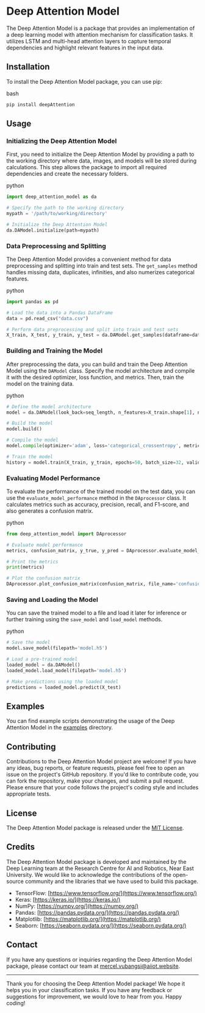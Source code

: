 # Deep Attention Model

The Deep Attention Model is a package that provides an implementation of a deep learning model with attention mechanism for classification tasks. It utilizes LSTM and multi-head attention layers to capture temporal dependencies and highlight relevant features in the input data.

## Installation

To install the Deep Attention Model package, you can use pip:

bash

```bash
pip install deepAttention
```

## Usage

### Initializing the Deep Attention Model

First, you need to initialize the Deep Attention Model by providing a path to the working directory where data, images, and models will be stored during calculations. This step allows the package to import all required dependencies and create the necessary folders.

python

```python
import deep_attention_model as da

# Specify the path to the working directory
mypath = '/path/to/working/directory'

# Initialize the Deep Attention Model
da.DAModel.initialize(path=mypath)
```

### Data Preprocessing and Splitting

The Deep Attention Model provides a convenient method for data preprocessing and splitting into train and test sets. The `get_samples` method handles missing data, duplicates, infinities, and also numerizes categorical features.

python

```python
import pandas as pd

# Load the data into a Pandas DataFrame
data = pd.read_csv("data.csv")

# Perform data preprocessing and split into train and test sets
X_train, X_test, y_train, y_test = da.DAModel.get_samples(dataframe=data, target='label', test_size=0.2, samples=n, stratify=True)
```

### Building and Training the Model

After preprocessing the data, you can build and train the Deep Attention Model using the `DAModel` class. Specify the model architecture and compile it with the desired optimizer, loss function, and metrics. Then, train the model on the training data.

python

```python
# Define the model architecture
model = da.DAModel(look_back=seq_length, n_features=X_train.shape[1], n_outputs=num_classes, seq_length=seq_length, num_heads=8)

# Build the model
model.build()

# Compile the model
model.compile(optimizer='adam', loss='categorical_crossentropy', metrics=['accuracy'])

# Train the model
history = model.train(X_train, y_train, epochs=50, batch_size=32, validation_split=0.2)
```

### Evaluating Model Performance

To evaluate the performance of the trained model on the test data, you can use the `evaluate_model_performance` method in the `DAprocessor` class. It calculates metrics such as accuracy, precision, recall, and F1-score, and also generates a confusion matrix.

python

```python
from deep_attention_model import DAprocessor

# Evaluate model performance
metrics, confusion_matrix, y_true, y_pred = DAprocessor.evaluate_model_performance(model, X_test, y_test)

# Print the metrics
print(metrics)

# Plot the confusion matrix
DAprocessor.plot_confusion_matrix(confusion_matrix, file_name='confusion_matrix.png')
```

### Saving and Loading the Model

You can save the trained model to a file and load it later for inference or further training using the `save_model` and `load_model` methods.

python

```python
# Save the model
model.save_model(filepath='model.h5')

# Load a pre-trained model
loaded_model = da.DAModel()
loaded_model.load_model(filepath='model.h5')

# Make predictions using the loaded model
predictions = loaded_model.predict(X_test)
```

## Examples

You can find example scripts demonstrating the usage of the Deep Attention Model in the [examples](examples/) directory.

## Contributing

Contributions to the Deep Attention Model project are welcome! If you have any ideas, bug reports, or feature requests, please feel free to open an issue on the project's GitHub repository. If you'd like to contribute code, you can fork the repository, make your changes, and submit a pull request. Please ensure that your code follows the project's coding style and includes appropriate tests.

## License

The Deep Attention Model package is released under the [MIT License](LICENSE).

## Credits

The Deep Attention Model package is developed and maintained by the Deep Learning team at the Research Centre for AI and Robotics, Near East University. We would like to acknowledge the contributions of the open-source community and the libraries that we have used to build this package.

- TensorFlow: [https://www.tensorflow.org/](https://www.tensorflow.org/)
- Keras: [https://keras.io/](https://keras.io/)
- NumPy: [https://numpy.org/](https://numpy.org/)
- Pandas: [https://pandas.pydata.org/](https://pandas.pydata.org/)
- Matplotlib: [https://matplotlib.org/](https://matplotlib.org/)
- Seaborn: [https://seaborn.pydata.org/](https://seaborn.pydata.org/)

## Contact

If you have any questions or inquiries regarding the Deep Attention Model package, please contact our team at [mercel.vubangsi@aiiot.website](mailto:mercel.vubangsi@aiiot.website).

---

Thank you for choosing the Deep Attention Model package! We hope it helps you in your classification tasks. If you have any feedback or suggestions for improvement, we would love to hear from you. Happy coding!
